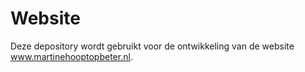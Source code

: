 # Website
Deze depository wordt gebruikt voor de ontwikkeling van de website www.martinehooptopbeter.nl.
